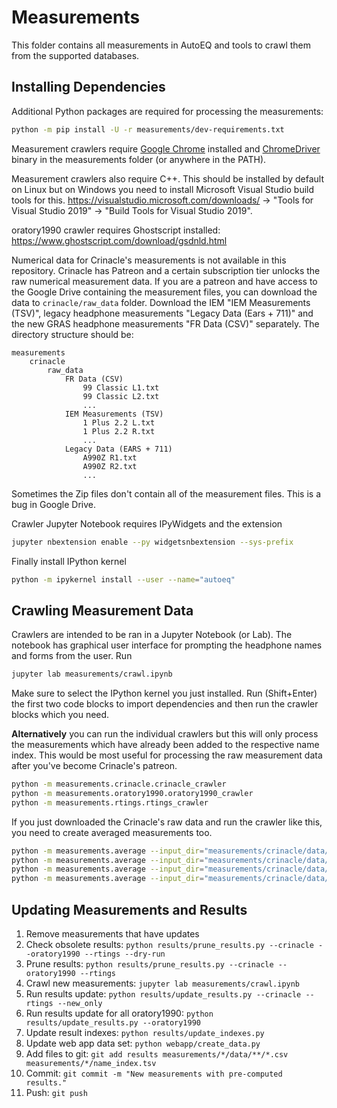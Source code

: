 # Measurements
This folder contains all measurements in AutoEQ and tools to crawl them from the supported databases.

## Installing Dependencies
Additional Python packages are required for processing the measurements:
```bash
python -m pip install -U -r measurements/dev-requirements.txt
```

Measurement crawlers require [Google Chrome](https://www.google.com/chrome/) installed and
[ChromeDriver](https://sites.google.com/chromium.org/driver/) binary in the measurements folder (or anywhere
in the PATH).

Measurement crawlers also require C++. This should be installed by default on Linux but on Windows you need to install
Microsoft Visual Studio build tools for this. https://visualstudio.microsoft.com/downloads/ ->
"Tools for Visual Studio 2019" -> "Build Tools for Visual Studio 2019".

oratory1990 crawler requires Ghostscript installed: https://www.ghostscript.com/download/gsdnld.html

Numerical data for Crinacle's measurements is not available in this repository. Crinacle has Patreon and a certain
subscription tier unlocks the raw numerical measurement data. If you are a patreon and have access to the Google Drive
containing the measurement files, you can download the data to `crinacle/raw_data` folder. Download the IEM
"IEM Measurements (TSV)", legacy headphone measurements "Legacy Data (Ears + 711)" and the new GRAS headphone
measurements "FR Data (CSV)" separately. The directory structure should be:
```
measurements
    crinacle
        raw_data
            FR Data (CSV)
                99 Classic L1.txt
                99 Classic L2.txt
                ...
            IEM Measurements (TSV)
                1 Plus 2.2 L.txt
                1 Plus 2.2 R.txt
                ...
            Legacy Data (EARS + 711)
                A990Z R1.txt
                A990Z R2.txt
                ...
```
Sometimes the Zip files don't contain all of the measurement files. This is a bug in Google Drive.

Crawler Jupyter Notebook requires IPyWidgets and the extension
```bash
jupyter nbextension enable --py widgetsnbextension --sys-prefix
```

Finally install IPython kernel
```bash
python -m ipykernel install --user --name="autoeq"
```

## Crawling Measurement Data
Crawlers are intended to be ran in a Jupyter Notebook (or Lab). The notebook has graphical user interface for prompting
the headphone names and forms from the user. Run
```bash
jupyter lab measurements/crawl.ipynb
```
Make sure to select the IPython kernel you just installed. Run (Shift+Enter) the first two code blocks to import
dependencies and then run the crawler blocks which you need.

**Alternatively** you can run the individual crawlers but this will only process the measurements which have already
been added to the respective name index. This would be most useful for processing the raw measurement data after you've
become Crinacle's patreon.
```bash
python -m measurements.crinacle.crinacle_crawler
python -m measurements.oratory1990.oratory1990_crawler
python -m measurements.rtings.rtings_crawler
```
If you just downloaded the Crinacle's raw data and run the crawler like this, you need to create averaged measurements
too.
```bash
python -m measurements.average --input_dir="measurements/crinacle/data/over-ear/GRAS 43AG-7"
python -m measurements.average --input_dir="measurements/crinacle/data/over-ear/EARS + 711"
python -m measurements.average --input_dir="measurements/crinacle/data/in-ear/711"
python -m measurements.average --input_dir="measurements/crinacle/data/in-ear/Bruel & Kjaer 4620"
```

## Updating Measurements and Results
1. Remove measurements that have updates
2. Check obsolete results: `python results/prune_results.py --crinacle --oratory1990 --rtings --dry-run`
3. Prune results: `python results/prune_results.py --crinacle --oratory1990 --rtings`
4. Crawl new measurements: `jupyter lab measurements/crawl.ipynb`
5. Run results update: `python results/update_results.py --crinacle --rtings --new_only`
6. Run results update for all oratory1990: `python results/update_results.py --oratory1990 `
7. Update result indexes: `python results/update_indexes.py`
8. Update web app data set: `python webapp/create_data.py`
9. Add files to git: `git add results measurements/*/data/**/*.csv measurements/*/name_index.tsv`
10. Commit: `git commit -m "New measurements with pre-computed results."`
11. Push: `git push`
